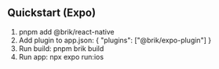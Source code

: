 ## Quickstart (Expo)

1. pnpm add @brik/react-native
2. Add plugin to app.json: { "plugins": ["@brik/expo-plugin"] }
3. Run build: pnpm brik build
4. Run app: npx expo run:ios




